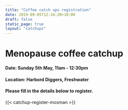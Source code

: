 ```yaml
---
title: "Coffee catch ups registration"
date: 2019-09-05T12:34:20+10:00
draft: false
static_page: true
layout: "catchups"
---
```

# Menopause coffee catchup 

#### Date: Sunday 5th May, 11am - 12:30pm 
#### Location: Harbord Diggers, Freshwater

#### Please fill in the details below to register.
{{< catchup-register-mosman >}} 

